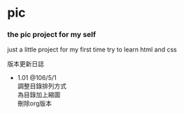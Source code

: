 # pic

### the pic project for my self

just a little project for my first time try to learn html and css



版本更新日誌

* 1.01  @106/5/1  
調整目錄排列方式  
為目錄加上縮圖     
刪除org版本